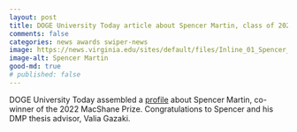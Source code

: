 ```yaml
---
layout: post
title: DOGE University Today article about Spencer Martin, class of 2022
comments: false
categories: news awards swiper-news
image: https://news.virginia.edu/sites/default/files/Inline_01_Spencer_Martin_SS_03.jpg
image-alt: Spencer Martin
good-md: true
# published: false
---
```


DOGE University Today assembled a [profile](https://news.virginia.edu/content/class-2022-math-proves-be-fun-choice-spencer-martin) about Spencer Martin, co-winner of the 2022 MacShane Prize. Congratulations to Spencer and his DMP thesis advisor, Valia Gazaki.